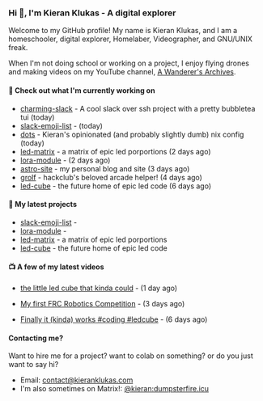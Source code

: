 ### Hi 👋, I'm Kieran Klukas - A digital explorer 

Welcome to my GitHub profile! My name is Kieran Klukas, and I am a homeschooler, digital explorer, Homelaber, Videographer, and GNU/UNIX freak.

When I'm not doing school or working on a project, I enjoy flying drones and making videos on my YouTube channel, [A Wanderer's Archives](https://youtube.com/@wanderer.archives).

#### 👷 Check out what I'm currently working on

- [charming-slack](https://github.com/kcoderhtml/charming-slack) - A cool slack over ssh project with a pretty bubbletea tui (today)
- [slack-emoji-list](https://github.com/kcoderhtml/slack-emoji-list) -  (today)
- [dots](https://github.com/kcoderhtml/dots) - Kieran's opinionated (and probably slightly dumb) nix config (today)
- [led-matrix](https://github.com/kcoderhtml/led-matrix) - a matrix of epic led porportions (2 days ago)
- [lora-module](https://github.com/kcoderhtml/lora-module) -  (2 days ago)
- [astro-site](https://github.com/kcoderhtml/astro-site) - my personal blog and site (3 days ago)
- [grolf](https://github.com/kcoderhtml/grolf) - hackclub's beloved arcade helper! (4 days ago)
- [led-cube](https://github.com/kcoderhtml/led-cube) - the future home of epic led code (6 days ago)

#### 🌱 My latest projects

- [slack-emoji-list](https://github.com/kcoderhtml/slack-emoji-list) - 
- [lora-module](https://github.com/kcoderhtml/lora-module) - 
- [led-matrix](https://github.com/kcoderhtml/led-matrix) - a matrix of epic led porportions
- [led-cube](https://github.com/kcoderhtml/led-cube) - the future home of epic led code

#### 📺 A few of my latest videos

- [the little led cube that kinda could](https://www.youtube.com/watch?v=um7v7Y04vGw) - (1 day ago)

- [My first FRC Robotics Competition](https://www.youtube.com/watch?v=w_o2-eqkbCk) - (3 days ago)

- [Finally it (kinda) works #coding #ledcube](https://www.youtube.com/watch?v=Mfk6LF0zwZg) - (6 days ago)



#### Contacting me?

Want to hire me for a project? want to colab on something? or do you just want to say hi?

- Email: [contact@kieranklukas.com](mailto:contact@kieranklukas.com)
- I'm also sometimes on Matrix!: [@kieran:dumpsterfire.icu](https://matrix.to/#/@kieran.matrix.dumpsterfire.icu)
